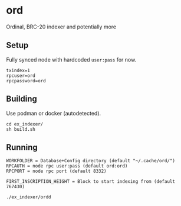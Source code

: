 # ord
Ordinal, BRC-20 indexer and potentially more

## Setup

Fully synced node with hardcoded `user:pass` for now.

```
txindex=1
rpcuser=ord
rpcpassword=ord
```

## Building

Use podman or docker (autodetected).

```
cd ex_indexer/
sh build.sh
```

## Running

```
WORKFOLDER = Database+Config directory (default "~/.cache/ord/")
RPCAUTH = node rpc user:pass (default ord:ord)
RPCPORT = node rpc port (default 8332)

FIRST_INSCRIPTION_HEIGHT = Block to start indexing from (default 767430)

./ex_indexer/ordd
```
